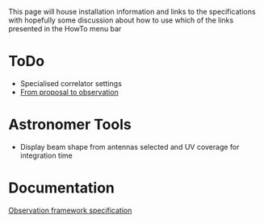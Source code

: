 This page will house installation information and links to the specifications with hopefully some discussion about how to use which of the links presented in the HowTo menu bar

# ToDo
* Specialised correlator settings
* [From proposal to observation](https://github.com/rubyvanrooyen/astrokat/wiki/From-proposal-to-observation-schedule-block)

# Astronomer Tools
* Display beam shape from antennas selected and UV coverage for integration time

# Documentation
[Observation framework specification](https://github.com/ska-sa/astrokat/wiki/Observation-framework-specification)